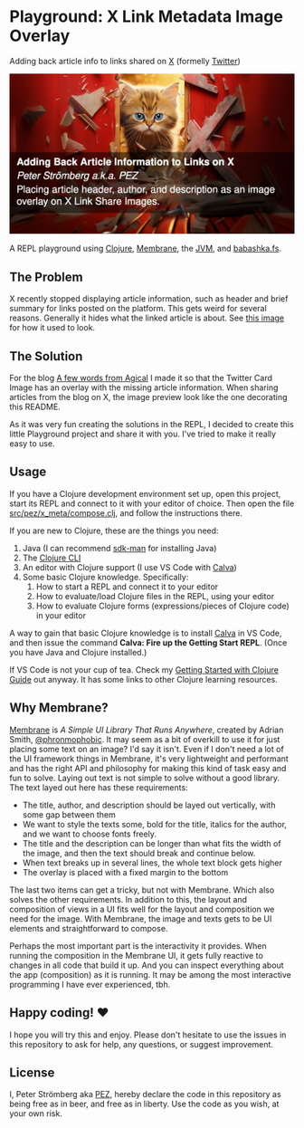 # Playground: X Link Metadata Image Overlay

Adding back article info to links shared on [X](https://x.com) (formelly [Twitter](https://twitter.com))

![A defiant and angry kitten breaking through a scattering door decorated with a huge X signs](assets/kitten-twitter.jpg)

A REPL playground using [Clojure](https://clojure.org), [Membrane](https://github.com/phronmophobic/membrane), the [JVM](https://en.wikipedia.org/wiki/Java_virtual_machine), and [babashka.fs](https://github.com/babashka/fs).

## The Problem

X recently stopped displaying article information, such as header and brief summary for links posted on the platform. This gets weird for several reasons. Generally it hides what the linked article is about. See [this image](assets/twitter-summary-card.jpg) for how it used to look.

## The Solution

For the blog [A few words from Agical](https://blog.agical.se/en) I made it so that the Twitter Card Image has an overlay with the missing article information. When sharing articles from the blog on X, the image preview look like the one decorating this README.

As it was very fun creating the solutions in the REPL, I decided to create this little Playground project and share it with you. I've tried to make it really easy to use.

## Usage

If you have a Clojure development environment set up, open this project, start its REPL and connect to it with your editor of choice. Then open the file [src/pez/x_meta/compose.clj](src/pez/x_meta/compose.clj), and follow the instructions there.

If you are new to Clojure, these are the things you need:

1. Java (I can recommend [sdk-man](https://sdkman.io/) for installing Java)
1. The [Clojure CLI](https://clojure.org/guides/install_clojure)
1. An editor with Clojure support (I use VS Code with [Calva](https://calva.io))
1. Some basic Clojure knowledge. Specifically:
   1. How to start a REPL and connect it to your editor
   1. How to evaluate/load Clojure files in the REPL, using your editor
   1. How to evaluate Clojure forms (expressions/pieces of Clojure code) in your editor

A way to gain that basic Clojure knowledge is to install [Calva](https://calva.io) in VS Code, and then issue the command **Calva: Fire up the Getting Start REPL**. (Once you have Java and Clojure installed.)

If VS Code is not your cup of tea. Check my [Getting Started with Clojure Guide](https://calva.io/get-started-with-clojure/) out anyway. It has some links to other Clojure learning resources.

## Why Membrane?

[Membrane](https://github.com/phronmophobic/membrane) is _A Simple UI Library That Runs Anywhere_, created by Adrian Smith, [@phronmophobic](phronmophobic). It may seem as a bit of overkill to use it for just placing some text on an image? I'd say it isn't. Even if I don't need a lot of the UI framework things in Membrane, it's very lightweight and performant and has the right API and philosophy for making this kind of task easy and fun to solve. Laying out text is not simple to solve without a good library. The text layed out here has these requirements:

* The title, author, and description should be layed out vertically, with some gap between them
* We want to style the texts some, bold for the title, italics for the author, and we want to choose fonts freely.
* The title and the description can be longer than what fits the width of the image, and then the text should break and continue below.
* When text breaks up in several lines, the whole text block gets higher
* The overlay is placed with a fixed margin to the bottom

The last two items can get a tricky, but not with Membrane. Which also solves the other requirements. In addition to this, the layout and composition of views in a UI fits well for the layout and composition we need for the image. With Membrane, the image and texts gets to be UI elements and straightforward to compose.

Perhaps the most important part is the interactivity it provides. When running the composition in the Membrane UI, it gets fully reactive to changes in all code that build it up. And you can inspect everything about the app (composition) as it is running. It may be among the most interactive programming I have ever experienced, tbh.

## Happy coding! ♥️

I hope you will try this and enjoy. Please don't hesitate to use the issues in this repository to ask for help, any questions, or suggest improvement.

## License

I, Peter Strömberg aka [PEZ](https://github.com/PEZ), hereby declare the code in this repository as being free as in beer, and free as in liberty. Use the code as you wish, at your own risk.